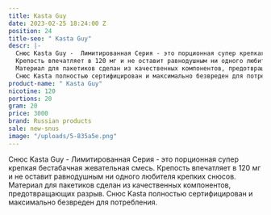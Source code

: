 ```yaml
---
title: Kasta Guy
date: 2023-02-25 18:24:00 Z
position: 24
title-seo: " Kasta Guy"
descr: |-
  Снюс Kasta Guy -  Лимитированная Серия - это порционная супер крепкая бестабачная жевательная смесь.
  Крепость впечатляет в 120 мг и не оставит равнодушным ни одного любителя крепких снюсов.
  Материал для пакетиков сделан из качественных компонентов, предотвращающих разрыв.
  Снюс Kasta полностью сертифицирован и максимально безвреден для потребления.
product-name: " Kasta Guy"
nicotine: 120
portions: 20
gram: 20
price: 3000
brand: Russian products
sale: new-snus
image: "/uploads/5-835a5e.png"
---
```


Снюс Kasta Guy -  Лимитированная Серия - это порционная супер крепкая бестабачная жевательная смесь.
Крепость впечатляет в 120 мг и не оставит равнодушным ни одного любителя крепких снюсов.
Материал для пакетиков сделан из качественных компонентов, предотвращающих разрыв.
Снюс Kasta полностью сертифицирован и максимально безвреден для потребления.